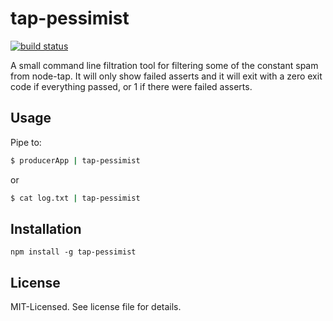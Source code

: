 # tap-pessimist
[![build status](https://secure.travis-ci.org/clux/tap-pessimist.svg)](http://travis-ci.org/clux/tap-pessimist)

A small command line filtration tool for filtering some of the constant spam from node-tap. It will only show failed asserts and it will exit with a zero exit code if everything passed, or 1 if there were failed asserts.

## Usage
Pipe to:

```bash
$ producerApp | tap-pessimist
```

or

```bash
$ cat log.txt | tap-pessimist
```

## Installation

```
npm install -g tap-pessimist
```

## License
MIT-Licensed. See license file for details.

